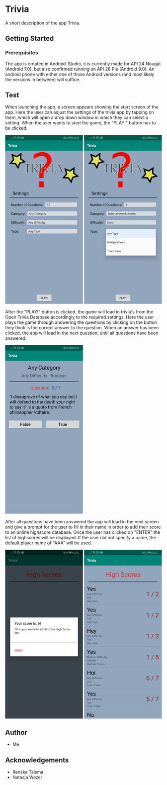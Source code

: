 # Trivia
A short description of the app Trivia.

## Getting Started
### Prerequisites
The app is created in Android-Studio, it is currently made for API 24 Nougat (Android 7.0), but also confirmed running on API 28 Pie (Android 9.0).
An android phone with either one of those Android versions (and most likely the versions in between) will suffice.

## Test
When launching the app, a screen appears showing the start screen of the app. Here the user can adjust the settings of the trivia app by tapping on them, which will open a drop down window in which they can select a setting. When the user wants to start the game, the "PLAY!" button has to be clicked.

<img src="ReadMeImages/image1.jpg" width="250" > <img src="ReadMeImages/image2.jpg" width="250" >

After the "PLAY!" button is clicked, the game will load in trivia's from the Open Trivia Database accordingly to the required settings. Here the user plays the game through answering the questions by clicking on the button they think is the correct answer to the question. When an answer has been clicked, the app will load in the next question, until all questions have been answered.

<img src="ReadMeImages/image3.jpg" width="250" >

After all questions have been answered the app will load in the next screen and give a prompt for the user to fill in their name in order to add their score to an online highscore database. Once the user has clicked on "ENTER" the list of highscores will be displayed. If the user did not specify a name, the default player name of "AAA" will be used.

<img src="ReadMeImages/image4.jpg" width="250" > <img src="ReadMeImages/image5.jpg" width="250" >

## Author
* Me

## Acknowledgements
* Renske Talsma
* Natasja Wezel

